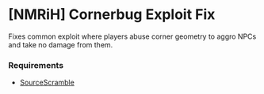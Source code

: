 # [NMRiH] Cornerbug Exploit Fix

Fixes common exploit where players abuse corner geometry to aggro NPCs and take no damage from them.

### Requirements 
- [SourceScramble](https://github.com/nosoop/SMExt-SourceScramble)
